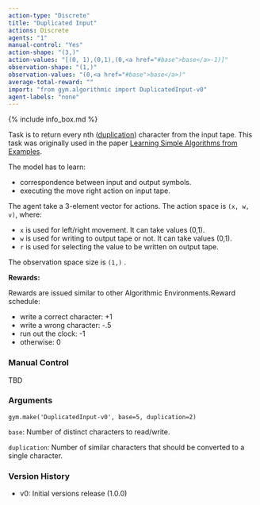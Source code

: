 ```yaml
---
action-type: "Discrete"
title: "Duplicated Input"
actions: Discrete
agents: "1"
manual-control: "Yes"
action-shape: "(3,)"
action-values: "[(0, 1),(0,1),(0,<a href="#base">base</a>-1)]"
observation-shape: "(1,)"
observation-values: "(0,<a href="#base">base</a>)"
average-total-reward: ""
import: "from gym.algorithmic import DuplicatedInput-v0"
agent-labels: "none"
---
```


{% include info_box.md %}

Task is to return every nth (<a href="#dup">duplication</a>) character from the input tape. This task was originally used in the paper <a href="http://arxiv.org/abs/1511.07275">Learning Simple Algorithms from Examples</a>.

The model has to learn: 
- correspondence between input and output symbols.
- executing the move right action on input tape.

The agent take a 3-element vector for actions.
The action space is `(x, w, v)`, where: 
- `x` is used for left/right movement. It can take values (0,1).
- `w` is used for writing to output tape or not. It can take values (0,1). 
- `r` is used for selecting the value to be written on output tape.


The observation space size is `(1,)` .

**Rewards:**

Rewards are issued similar to other Algorithmic Environments.Reward schedule:
- write a correct character: +1
- write a wrong character: -.5
- run out the clock: -1
- otherwise: 0

### Manual Control

TBD


### Arguments

```
gym.make('DuplicatedInput-v0', base=5, duplication=2)
```

<a id="base">`base`</a>: Number of distinct characters to read/write.

<a id="dup">`duplication`</a>: Number of similar characters that should be converted to a single character.

### Version History

* v0: Initial versions release (1.0.0)